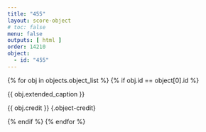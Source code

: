```yaml
---
title: "455"
layout: score-object
# toc: false
menu: false
outputs: [ html ]
order: 14210
object:
  - id: "455"
---
```


{% for obj in objects.object_list %}
{% if obj.id == object[0].id %}

{{ obj.extended_caption }}

{{ obj.credit }} {.object-credit}

{% endif %}
{% endfor %}
